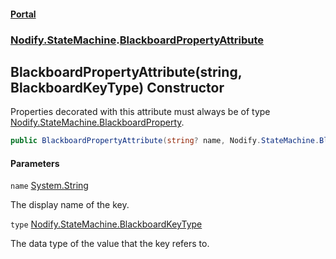 #### [Portal](index.md 'index')
### [Nodify.StateMachine](Nodify.StateMachine.md 'Nodify.StateMachine').[BlackboardPropertyAttribute](BlackboardPropertyAttribute.md 'Nodify.StateMachine.BlackboardPropertyAttribute')

## BlackboardPropertyAttribute(string, BlackboardKeyType) Constructor

Properties decorated with this attribute must always be of type [Nodify.StateMachine.BlackboardProperty](https://docs.microsoft.com/en-us/dotnet/api/Nodify.StateMachine.BlackboardProperty 'Nodify.StateMachine.BlackboardProperty').

```csharp
public BlackboardPropertyAttribute(string? name, Nodify.StateMachine.BlackboardKeyType type=Nodify.StateMachine.BlackboardKeyType.Object);
```
#### Parameters

<a name='Nodify.StateMachine.BlackboardPropertyAttribute.BlackboardPropertyAttribute(string,Nodify.StateMachine.BlackboardKeyType).name'></a>

`name` [System.String](https://docs.microsoft.com/en-us/dotnet/api/System.String 'System.String')

The display name of the key.

<a name='Nodify.StateMachine.BlackboardPropertyAttribute.BlackboardPropertyAttribute(string,Nodify.StateMachine.BlackboardKeyType).type'></a>

`type` [Nodify.StateMachine.BlackboardKeyType](https://docs.microsoft.com/en-us/dotnet/api/Nodify.StateMachine.BlackboardKeyType 'Nodify.StateMachine.BlackboardKeyType')

The data type of the value that the key refers to.